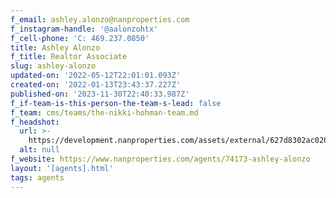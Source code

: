 ```yaml
---
f_email: ashley.alonzo@nanproperties.com
f_instagram-handle: '@aalonzohtx'
f_cell-phone: 'C: 469.237.0850'
title: Ashley Alonzo
f_title: Realtor Associate
slug: ashley-alonzo
updated-on: '2022-05-12T22:01:01.093Z'
created-on: '2022-01-13T23:43:37.227Z'
published-on: '2023-11-30T22:40:33.987Z'
f_if-team-is-this-person-the-team-s-lead: false
f_team: cms/teams/the-nikki-hohman-team.md
f_headshot:
  url: >-
    https://development.nanproperties.com/assets/external/627d8302ac020583d8113525_optimized_4e6ea6d0fece3bdca97cf0578906ed13.jpeg
  alt: null
f_website: https://www.nanproperties.com/agents/74173-ashley-alonzo
layout: '[agents].html'
tags: agents
---
```



